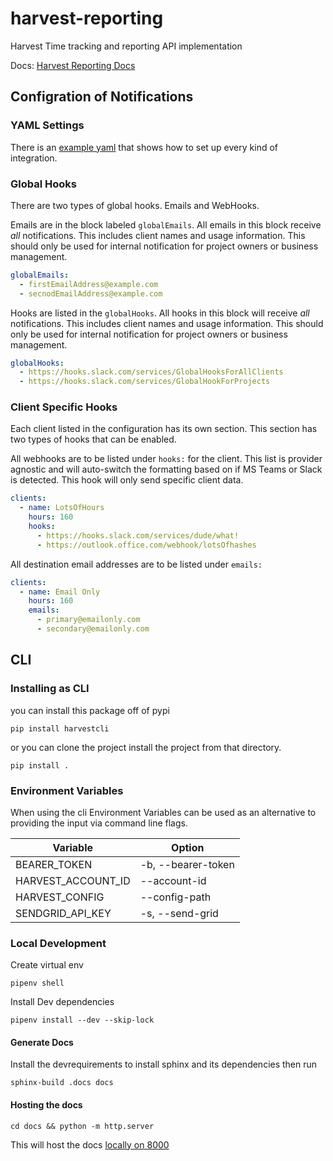 # harvest-reporting

Harvest Time tracking and reporting API implementation

Docs: [Harvest Reporting Docs](https://taosdevops.github.io/harvest-reporting/)

## Configration of Notifications

### YAML Settings

There is an [example yaml](./examples/config.yaml) that shows how to
set up every kind of integration.

### Global Hooks

There are two types of global hooks. Emails and WebHooks.

Emails are in the block labeled `globalEmails`. All emails in this block receive *all*
notifications. This includes client names and usage information. This should only be
used for internal notification for project owners or business management.

```.yaml
globalEmails:
  - firstEmailAddress@example.com
  - secnodEmailAddress@example.com
```

Hooks are listed in the `globalHooks`. All hooks in this block will receive *all*
notifications. This includes client names and usage information. This should only be
used for internal notification for project owners or business management.

```.yaml
globalHooks:
  - https://hooks.slack.com/services/GlobalHooksForAllClients
  - https://hooks.slack.com/services/GlobalHookForProjects
```

### Client Specific Hooks

Each client listed in the configuration has its own section.
This section has two types of hooks that can be enabled.

All webhooks are to be listed under `hooks:` for the client. This
list is provider agnostic and will auto-switch the formatting based on
if MS Teams or Slack is detected. This hook will only send specific client data.

```.yaml
clients:
  - name: LotsOfHours
    hours: 160
    hooks:
      - https://hooks.slack.com/services/dude/what!
      - https://outlook.office.com/webhook/lotsOfhashes
```

All destination email addresses are to be listed under `emails:`

```.yaml
clients:
  - name: Email Only
    hours: 160
    emails:
      - primary@emailonly.com
      - secondary@emailonly.com
```

## CLI

### Installing as CLI

you can install this package off of pypi

`pip install harvestcli`

or you can clone the project install the project from that directory.

`pip install .`

### Environment Variables

When using the cli Environment Variables can be used as an alternative to
providing the input via command line flags.

| Variable | Option |
| -------- | ------ |
| BEARER_TOKEN | -b, --bearer-token |
| HARVEST_ACCOUNT_ID | --account-id |
| HARVEST_CONFIG | --config-path |
| SENDGRID_API_KEY| -s, --send-grid |

### Local Development

Create virtual env

`pipenv shell`

Install Dev dependencies

`pipenv install --dev --skip-lock`

#### Generate Docs

Install the devrequirements to install sphinx and its dependencies then run

`sphinx-build .docs docs`

#### Hosting the docs

`cd docs && python -m http.server`

This will host the docs [locally on 8000](http://localhost:8000)
